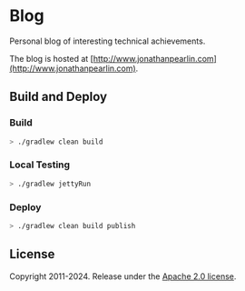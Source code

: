 # Blog

Personal blog of interesting technical achievements.

The blog is hosted at [http://www.jonathanpearlin.com](http://www.jonathanpearlin.com).

## Build and Deploy

### Build

```sh
> ./gradlew clean build
```

### Local Testing

```sh
> ./gradlew jettyRun
```

### Deploy

```sh
> ./gradlew clean build publish
```

## License

Copyright 2011-2024.  Release under the [Apache 2.0 license](LICENSE).